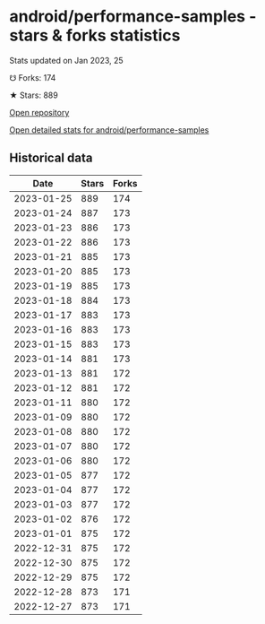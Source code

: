 # android/performance-samples - stars & forks statistics

Stats updated on Jan 2023, 25

☋ Forks: 174

★ Stars: 889

[Open repository](https://github.com/android/performance-samples)

[Open detailed stats for android/performance-samples](https://reviewgithub.com/rep/android/performance-samples)

## Historical data
| Date | Stars | Forks |
|------|-------|-------|
| 2023-01-25 | 889 | 174 | 
| 2023-01-24 | 887 | 173 | 
| 2023-01-23 | 886 | 173 | 
| 2023-01-22 | 886 | 173 | 
| 2023-01-21 | 885 | 173 | 
| 2023-01-20 | 885 | 173 | 
| 2023-01-19 | 885 | 173 | 
| 2023-01-18 | 884 | 173 | 
| 2023-01-17 | 883 | 173 | 
| 2023-01-16 | 883 | 173 | 
| 2023-01-15 | 883 | 173 | 
| 2023-01-14 | 881 | 173 | 
| 2023-01-13 | 881 | 172 | 
| 2023-01-12 | 881 | 172 | 
| 2023-01-11 | 880 | 172 | 
| 2023-01-09 | 880 | 172 | 
| 2023-01-08 | 880 | 172 | 
| 2023-01-07 | 880 | 172 | 
| 2023-01-06 | 880 | 172 | 
| 2023-01-05 | 877 | 172 | 
| 2023-01-04 | 877 | 172 | 
| 2023-01-03 | 877 | 172 | 
| 2023-01-02 | 876 | 172 | 
| 2023-01-01 | 875 | 172 | 
| 2022-12-31 | 875 | 172 | 
| 2022-12-30 | 875 | 172 | 
| 2022-12-29 | 875 | 172 | 
| 2022-12-28 | 873 | 171 | 
| 2022-12-27 | 873 | 171 | 

